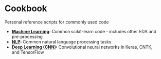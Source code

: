 # Cookbook
Personal reference scripts for commonly used code

- **[Machine Learning](https://github.com/JeffMacaluso/Cookbook/blob/master/MachineLearning.py):** Common scikit-learn code - includes other EDA and pre-processing
- **[NLP](https://github.com/JeffMacaluso/Cookbook/blob/master/NLP.py):** Common natural language processing tasks
- **[Deep Learning (CNN)](https://github.com/JeffMacaluso/Cookbook/blob/master/DeepLearning-CNN.ipynb):** Convolutional neural networks in Keras, CNTK, and TensorFlow